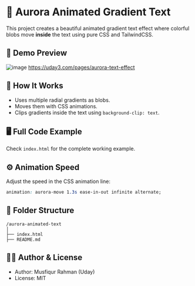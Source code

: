 # 🌌 Aurora Animated Gradient Text

This project creates a beautiful animated gradient text effect where colorful blobs move **inside** the text using pure CSS and TailwindCSS.

## 📸 Demo Preview
![image](https://github.com/user-attachments/assets/9ea09739-65e5-4e3d-b05a-840c516c1d15)
https://uday3.com/pages/aurora-text-effect

## 🚀 How It Works
- Uses multiple radial gradients as blobs.
- Moves them with CSS animations.
- Clips gradients inside the text using `background-clip: text`.

## 🖥️ Full Code Example
Check `index.html` for the complete working example.

## ⚙️ Animation Speed
Adjust the speed in the CSS animation line:
```css
animation: aurora-move 1.3s ease-in-out infinite alternate;
```

## 📂 Folder Structure
```
/aurora-animated-text
│
├── index.html
├── README.md
```

## 👩‍💻 Author & License
- Author: Musfiqur Rahman (Uday)
- License: MIT

